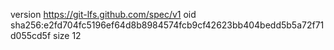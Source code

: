 version https://git-lfs.github.com/spec/v1
oid sha256:e2fd704fc5196ef64d8b8984574fcb9cf42623bb404bedd5b5a72f71d055cd5f
size 12
